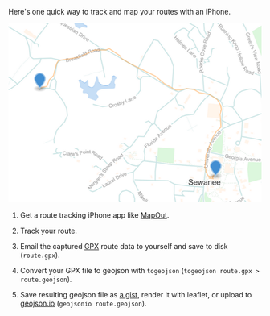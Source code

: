 Here's one quick way to track and map your routes with an iPhone.

![route](route.png)

1. Get a route tracking iPhone app like [MapOut](http://www.mapoutapp.com).

2. Track your route.

3. Email the captured [GPX](http://en.wikipedia.org/wiki/GPS_Exchange_Format) route data to yourself and save to disk (`route.gpx`).

4. Convert your GPX file to geojson with `togeojson` (`togeojson route.gpx >
   route.geojson`).

5. Save resulting geojson file as [a gist](https://gist.github.com/joyrexus/213cad1bc2570bcee6e2), render it with leaflet, or upload to [geojson.io](http://geojson.io/) (`geojsonio route.geojson`).






